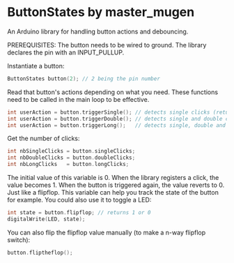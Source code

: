# ButtonStates by master_mugen
An Arduino library for handling button actions and debouncing. 

PREREQUISITES: The button needs to be wired to ground. The library declares the pin with an INPUT_PULLUP.

Instantiate a button:
```cpp
ButtonStates button(2); // 2 being the pin number
```

Read that button's actions depending on what you need. These functions need to be called in the main loop to be effective.
```cpp
int userAction = button.triggerSingle(); // detects single clicks (returns 1)
int userAction = button.triggerDouble(); // detects single and double clicks (returns 2)
int userAction = button.triggerLong();   // detects single, double and long clicks (returns 3)
```

Get the number of clicks:
```cpp
int nbSingleClicks = button.singleClicks;
int nbDoubleClicks = button.doubleClicks;
int nbLongClicks   = button.longClicks;
```

The initial value of this variable is 0. When the library registers a click, the value becomes 1. When the button is triggered again, the value reverts to 0. Just like a flipflop. This variable can help you track the state of the button for example. You could also use it to toggle a LED:
```cpp
int state = button.flipflop; // returns 1 or 0
digitalWrite(LED, state);
```

You can also flip the flipflop value manually (to make a n-way flipflop switch):
```cpp
button.fliptheflop();
```
